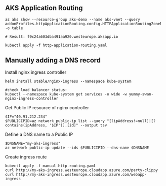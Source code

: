 ## AKS Application Routing 

```
az aks show --resource-group aks-demo --name aks-vnet --query addonProfiles.httpApplicationRouting.config.HTTPApplicationRoutingZoneName -o table

# Result: f9c24a603dba491aa920.westeurope.aksapp.io

kubectl apply -f http-application-routing.yaml
```


## Manually adding a DNS record 

Install nginx ingress controller 
```
helm install stable/nginx-ingress --namespace kube-system

#check load balancer status: 
kubectl --namespace kube-system get services -o wide -w yummy-swan-nginx-ingress-controller 
```

Get Public IP resource of nginx controller
```
$IP="40.91.212.234"
$PUBLICIPID=az network public-ip list --query "[?ipAddress!=null]|[?contains(ipAddress, '$IP')].[id]" --output tsv
```

Define a DNS name to a Public IP 
```
$DNSNAME="my-aks-ingress" 
az network public-ip update --ids $PUBLICIPID --dns-name $DNSNAME
```


Create ingress route
```
kubectl apply -f manual-http-routing.yaml
curl http://my-aks-ingress.westeurope.cloudapp.azure.com/party-clippy
curl http://my-aks-ingress.westeurope.cloudapp.azure.com/webapp-ingress
```
